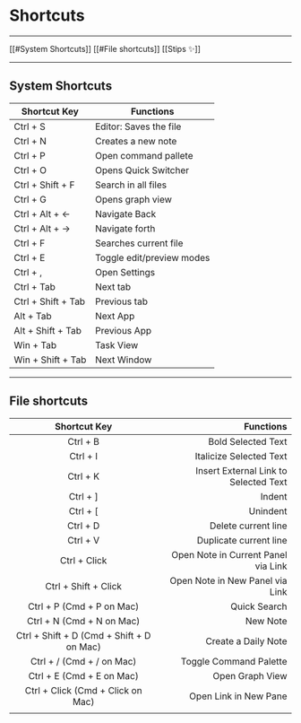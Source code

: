 # Shortcuts 
---

[[#System Shortcuts]]
[[#File shortcuts]]
[[Stips ✨]]

--- 
## System Shortcuts

|    Shortcut Key    |                 Functions |
|------------------| -------------------------|
|      Ctrl + S      |    Editor: Saves the file |
|      Ctrl + N      |        Creates a new note |
|      Ctrl + P      |      Open command pallete |
|      Ctrl + O      |      Opens Quick Switcher |
|  Ctrl + Shift + F  |       Search in all files |
|      Ctrl + G      |          Opens graph view |
|   Ctrl + Alt + ←   |             Navigate Back |
|   Ctrl + Alt + →   |            Navigate forth |
|      Ctrl + F      |     Searches current file |
|      Ctrl + E      | Toggle edit/preview modes |
|      Ctrl + ,      |             Open Settings |
|     Ctrl + Tab     |                  Next tab |
| Ctrl + Shift + Tab |              Previous tab |
|     Alt + Tab      |                  Next App |
| Alt + Shift + Tab  |              Previous App |
|     Win + Tab      |                 Task View |
| Win + Shift + Tab  |               Next Window |

--- 
## File shortcuts

|               Shortcut Key                |                             Functions |
|:-----------------------------------------:| -------------------------------------:|
|                 Ctrl + B                  |                    Bold Selected Text |
|                 Ctrl + I                  |               Italicize Selected Text |
|                 Ctrl + K                  | Insert External Link to Selected Text |
|                 Ctrl + ]                  |                                Indent |
|                 Ctrl + \[                 |                              Unindent |
|                 Ctrl + D                  |                   Delete current line |
|                 Ctrl + V                  |                Duplicate current line |
|               Ctrl + Click                |   Open Note in Current Panel via Link |
|           Ctrl + Shift + Click            |       Open Note in New Panel via Link |
|         Ctrl + P (Cmd + P on Mac)         |                          Quick Search |
|         Ctrl + N (Cmd + N on Mac)         |                              New Note |
| Ctrl + Shift + D (Cmd + Shift + D on Mac) |                   Create a Daily Note |
|         Ctrl + / (Cmd + / on Mac)         |                Toggle Command Palette |
|         Ctrl + E (Cmd + E on Mac)         |                       Open Graph View |
|     Ctrl + Click (Cmd + Click on Mac)     |                 Open Link in New Pane |
|                                           |                                       |
